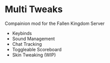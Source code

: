 # Multi Tweaks

Compainion mod for the Fallen Kingdom Server

- Keybinds
- Sound Management
- Chat Tracking
- Toggleable Scoreboard
- Skin Tweaking (WIP)
